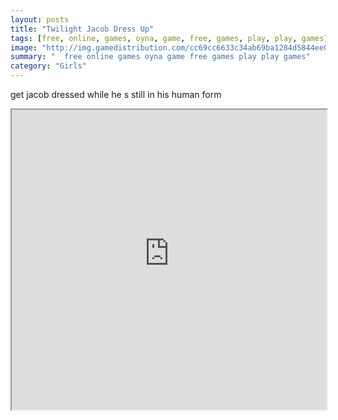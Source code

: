 ```yaml
---
layout: posts
title: "Twilight Jacob Dress Up"
tags: [free, online, games, oyna, game, free, games, play, play, games]
image: "http://img.gamedistribution.com/cc69cc6633c34ab69ba1284d5844ee0f.jpg"
summary: "  free online games oyna game free games play play games"
category: "Girls"
---
```


get jacob dressed while he s still in his human form

<iframe width="100%" height="480px;" src="http://flash.gamedistribution.com?game=cc69cc6633c34ab69ba1284d5844ee0f"></iframe>